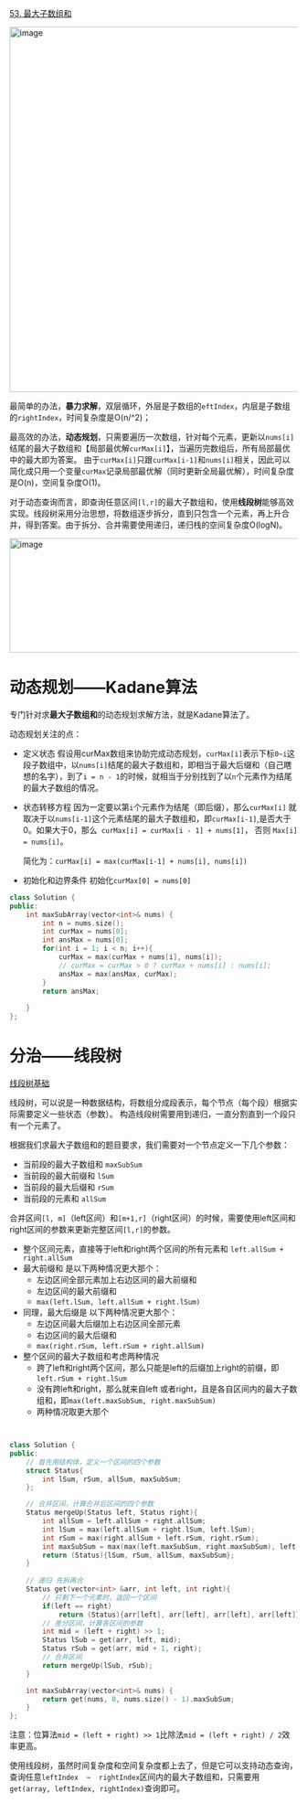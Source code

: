 [53. 最大子数组和](https://leetcode.cn/problems/maximum-subarray/description/?envType=study-plan-v2&envId=top-interview-150)

<img width="755" height="639" alt="image" src="https://github.com/user-attachments/assets/555e086f-e920-4035-8506-b40472341d0b" />

最简单的办法，**暴力求解**，双层循环，外层是子数组的`eftIndex`，内层是子数组的`rightIndex`，时间复杂度是O(n/^2)；

最高效的办法，**动态规划**，只需要遍历一次数组，针对每个元素，更新以`nums[i]`结尾的最大子数组和【局部最优解`curMax[i]`】，当遍历完数组后，所有局部最优中的最大即为答案。
由于`curMax[i]`只跟`curMax[i-1]`和`nums[i]`相关，因此可以简化成只用一个变量`curMax`记录局部最优解（同时更新全局最优解），时间复杂度是O(n)，空间复杂度O(1)。

对于动态查询而言，即查询任意区间`[l,r]`的最大子数组和，使用**线段树**能够高效实现。线段树采用分治思想，将数组逐步拆分，直到只包含一个元素，再上升合并，得到答案。由于拆分、合并需要使用递归，递归栈的空间复杂度O(logN)。

<img width="555" height="200" alt="image" src="https://github.com/user-attachments/assets/8c907404-7c44-4e3c-9847-633bdadca026" />

# 动态规划——Kadane算法
专门针对求**最大子数组和**的动态规划求解方法，就是Kadane算法了。

动态规划关注的点：
+ 定义状态
  假设用curMax数组来协助完成动态规划，`curMax[i]`表示下标`0~i`这段子数组中，以`nums[i]`结尾的最大子数组和，即相当于最大后缀和（自己瞎想的名字），到了`i = n - 1`的时候，就相当于分别找到了以`n`个元素作为结尾的最大子数组的情况。
+ 状态转移方程
  因为一定要以第`i`个元素作为结尾（即后缀），那么`curMax[i]` 就取决于以`nums[i-1]`这个元素结尾的最大子数组和，即`curMax[i-1]`,是否大于0。如果大于0，那么` curMax[i] = curMax[i - 1] + nums[1]`， 否则 `Max[i] = nums[i]`。

  简化为：`curMax[i] = max(curMax[i-1] + nums[i], nums[i])`

+ 初始化和边界条件
  初始化`curMax[0] = nums[0]`

```cpp
class Solution {
public:
    int maxSubArray(vector<int>& nums) {
        int n = nums.size();
        int curMax = nums[0];
        int ansMax = nums[0];
        for(int i = 1; i < n; i++){
            curMax = max(curMax + nums[i], nums[i]);
            // curMax = curMax > 0 ? curMax + nums[i] : nums[i];
            ansMax = max(ansMax, curMax);
        }
        return ansMax;
        
    }
};

```
# 分治——线段树
[线段树基础](https://oi-wiki.org/ds/seg/)

线段树，可以说是一种数据结构，将数组分成段表示，每个节点（每个段）根据实际需要定义一些状态（参数）。 构造线段树需要用到递归，一直分割直到一个段只有一个元素了。

根据我们求最大子数组和的题目要求，我们需要对一个节点定义一下几个参数：
+ 当前段的最大子数组和 `maxSubSum`
+ 当前段的最大前缀和  `lSum`
+ 当前段的最大后缀和  `rSum`
+ 当前段的元素和  `allSum`

合并区间`[l, m]`（left区间）和`[m+1,r]`（right区间）的时候，需要使用left区间和right区间的参数来更新完整区间`[l,r]`的参数。
+ 整个区间元素，直接等于left和right两个区间的所有元素和 `left.allSum + right.allSum`
+ 最大前缀和 是以下两种情况更大那个：
  + 左边区间全部元素加上右边区间的最大前缀和
  + 左边区间的最大前缀和
  + `max(left.lSum, left.allSum + right.lSum)`
+ 同理，最大后缀是 以下两种情况更大那个：
  + 左边区间最大后缀加上右边区间全部元素
  + 右边区间的最大后缀和
  + `max(right.rSum, left.rSum + right.allSum)`
+ 整个区间的最大子数组和考虑两种情况
  + 跨了left和right两个区间，那么只能是left的后缀加上right的前缀，即`left.rSum + right.lSum`
  + 没有跨left和right，那么就来自left 或者right，且是各自区间内的最大子数组和，即`max(left.maxSubSum, right.maxSubSum)`
  + 两种情况取更大那个
 
```cpp


class Solution {
public:
    // 首先用结构体，定义一个区间的四个参数
    struct Status{
        int lSum, rSum, allSum, maxSubSum;
    };

    // 合并区间，计算合并后区间的四个参数
    Status mergeUp(Status left, Status right){
        int allSum = left.allSum + right.allSum;
        int lSum = max(left.allSum + right.lSum, left.lSum);
        int rSum = max(right.allSum + left.rSum, right.rSum);
        int maxSubSum = max(max(left.maxSubSum, right.maxSubSum), left.rSum + right.lSum);
        return (Status){lSum, rSum, allSum, maxSubSum};
    }
    
    // 递归 先拆再合
    Status get(vector<int> &arr, int left, int right){
        // 只剩下一个元素时，返回一个区间
        if(left == right)
            return (Status){arr[left], arr[left], arr[left], arr[left]};
        // 差分区间，计算各区间的参数
        int mid = (left + right) >> 1;
        Status lSub = get(arr, left, mid);
        Status rSub = get(arr, mid + 1, right);
        // 合并区间
        return mergeUp(lSub, rSub);
    }

    int maxSubArray(vector<int>& nums) {
        return get(nums, 0, nums.size() - 1).maxSubSum;
    }
};
```

注意：位算法`mid = (left + right) >> 1`比除法` mid = (left + right) / 2 `效率更高。

使用线段树，虽然时间复杂度和空间复杂度都上去了，但是它可以支持动态查询，查询任意`leftIndex  ~  rightIndex`区间内的最大子数组和，只需要用`get(array, leftIndex, rightIndex)`查询即可。
